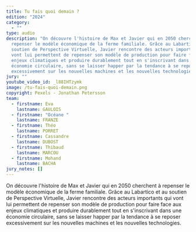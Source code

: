 ```yaml
---
title: Tu fais quoi demain ?
edition: "2024"
category:
  - ""
type: audio
description: "On découvre l'histoire de Max et Javier qui en 2050 cherchent à
  repenser le modèle économique de la ferme familiale. Grâce au Labartico et au
  soutien de Perspective Virtuelle, Javier rencontre des acteurs importants qui
  vont lui permettent de repenser son modèle de production pour faire face aux
  enjeux climatiques et produire durablement tout en s'inscrivant dans une
  économie circulaire, sans se laisser happer par la tendance à se reposer
  excessivement sur les nouvelles machines et les nouvelles technologies. "
jury: ""
youtube_video_id: _l88IHTzymk
image: /tu-fais-quoi-demain.png
copyright: Pexels - Jonathan Petersson
team:
  - firstname: Eva
    lastname: GAULOIS
  - firstname: "Océane "
    lastname: FRANZE
  - firstname: Théo
    lastname: PORRET
  - firstname: Cassandre
    lastname: DUBOST
  - firstname: Thibaud
    lastname: MARCOU
  - firstname: Mohand
    lastname: BACHA
jury_notes: []
---
```

On découvre l'histoire de Max et Javier qui en 2050 cherchent à repenser le modèle économique de la ferme familiale. Grâce au Labartico et au soutien de Perspective Virtuelle, Javier rencontre des acteurs importants qui vont lui permettent de repenser son modèle de production pour faire face aux enjeux climatiques et produire durablement tout en s'inscrivant dans une économie circulaire, sans se laisser happer par la tendance à se reposer excessivement sur les nouvelles machines et les nouvelles technologies.
